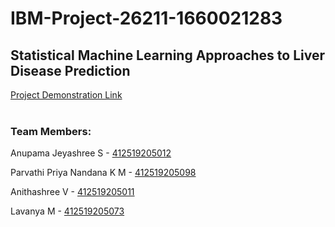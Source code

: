 # IBM-Project-26211-1660021283

<html>

  <h2>Statistical Machine Learning Approaches to Liver Disease Prediction</h2>


<a href="https://drive.google.com/file/d/1wOmXct0U9o3tySK0xYf15OvdDishXR_y/view">Project Demonstration Link</a><br/><br/>

<h3>Team Members:</h3>

<p>Anupama Jeyashree S - <a href="https://github.com/IBM-EPBL/IBM-Project-26211-1660021283/tree/main/Assignment_1/Team%20Lead">412519205012</a></p>
<p>Parvathi Priya Nandana K M - <a href="https://github.com/IBM-EPBL/IBM-Project-26211-1660021283/tree/main/Assignment_1/Team%20Member%201">412519205098</a></p>
<p>Anithashree V - <a href="https://github.com/IBM-EPBL/IBM-Project-26211-1660021283/tree/main/Assignment_1/Team%20Member%202">412519205011</a></p>
<p>Lavanya M - <a href="https://github.com/IBM-EPBL/IBM-Project-26211-1660021283/tree/main/Assignment_1/Team%20Member%203">412519205073</a></p><br/>




